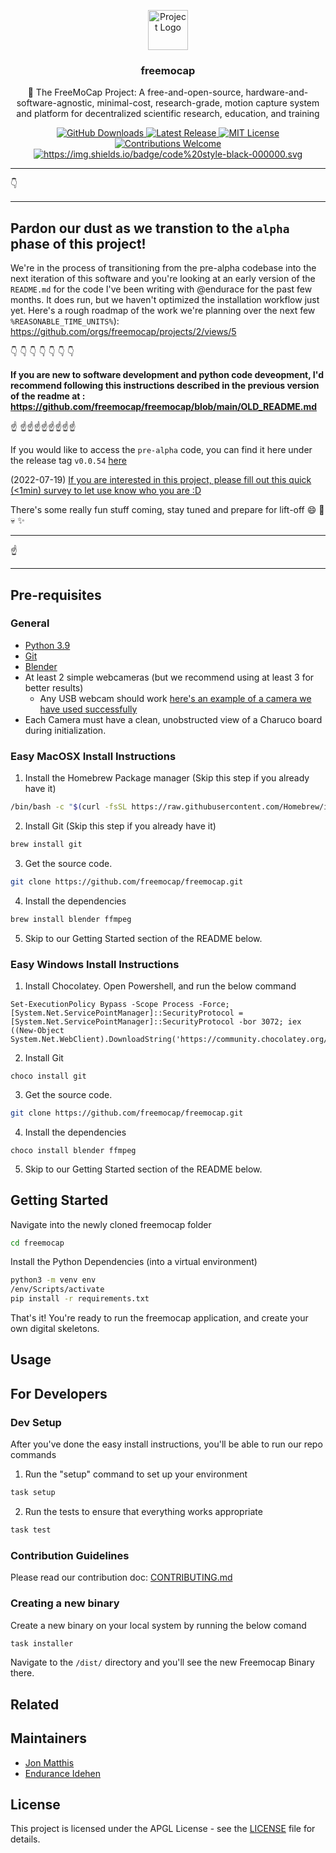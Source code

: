 <p align="center">
    <img src="https://raw.githubusercontent.com/freemocap/freemocap/main/assets/logo/freemocap-logo-black-border.svg" height="64" alt="Project Logo">
</p>
<h3 align="center">freemocap</h3>
<p align="center">📝 The FreeMoCap Project: A free-and-open-source, hardware-and-software-agnostic, minimal-cost, research-grade, motion capture system and platform for decentralized scientific research, education, and training</p>
<p align="center">
    <a href="https://github.com/freemocap/freemocap/releases">
        <img src="https://img.shields.io/github/downloads/freemocap/freemocap/total.svg" alt="GitHub Downloads">
    </a>
    <a href="https://github.com/freemocap/freemocap/releases/latest">
        <img src="https://img.shields.io/github/release/freemocap/freemocap.svg" alt="Latest Release">
    </a>
    <a href="https://github.com/freemocap/freemocap/blob/main/LICENSE">
        <img src="https://img.shields.io/badge/license-AGPL-blue.svg" alt="MIT License">
    </a>
    <a href="https://github.com/freemocap/freemocap/issues">
        <img src="https://img.shields.io/badge/contributions-welcome-ff69b4.svg" alt="Contributions Welcome">
    </a>
  <a href="https://github.com/psf/black">
    <img alt="https://img.shields.io/badge/code%20style-black-000000.svg" src="https://img.shields.io/badge/code%20style-black-000000.svg">
  </a>
</p>

___
:point_down: 
___
## Pardon our dust as we transtion to the `alpha` phase of this project!

We're in the process of transitioning from the pre-alpha codebase into the next iteration of this software and you're looking at an early version of the `README.md` for the code I've been writing with @endurace for the past few months. It does run, but we haven't optimized the installation workflow just yet. Here's a rough roadmap of the work we're planning over the next few `%REASONABLE_TIME_UNITS%`): https://github.com/orgs/freemocap/projects/2/views/5

:point_down: :point_down: :point_down: :point_down: :point_down: :point_down: :point_down: 

**If you are new to software development and python code deveopment, I'd recommend following this instructions described in the previous version of the readme at : https://github.com/freemocap/freemocap/blob/main/OLD_README.md**

:point_up: :point_up::point_up::point_up::point_up::point_up::point_up::point_up::point_up:

If you would like to access the `pre-alpha` code, you can find it here under the release tag `v0.0.54` [here](https://github.com/freemocap/freemocap/releases/tag/v0.0.54)

(2022-07-19) [If you are interested in this project, please fill out this quick (<1min) survey to let use know who you are :D ](https://forms.gle/CPnMe3LvrRPn5cis6)

There's some really fun stuff coming, stay tuned and prepare for lift-off :smile: :rocket: :skull: :sparkles:
___
:point_up:
___
## Pre-requisites

### General
- [Python 3.9](https://www.python.org/downloads/release/python-390/)
- [Git](https://www.atlassian.com/git/tutorials/install-git)
- [Blender](https://www.blender.org/download/)
- At least 2 simple webcameras (but we recommend using at least 3 for better results)
    - Any USB webcam should work [here's an example of a camera we have used successfully](https://www.amazon.com/Microphone-110-Degree-Widescreen-Streaming-Conferencing/dp/B084ZJFNKN)
- Each Camera must have a clean, unobstructed view of a Charuco board during initialization.


### Easy MacOSX Install Instructions
1. Install the Homebrew Package manager (Skip this step if you already have it)
```bash
/bin/bash -c "$(curl -fsSL https://raw.githubusercontent.com/Homebrew/install/HEAD/install.sh)"
```
2. Install Git (Skip this step if you already have it)
```bash
brew install git
```
3. Get the source code.
```bash
git clone https://github.com/freemocap/freemocap.git
```
4. Install the dependencies
```bash
brew install blender ffmpeg
```
5. Skip to our Getting Started section of the README below.

### Easy Windows Install Instructions
1. Install Chocolatey. Open Powershell, and run the below command
```commandline
Set-ExecutionPolicy Bypass -Scope Process -Force; [System.Net.ServicePointManager]::SecurityProtocol = [System.Net.ServicePointManager]::SecurityProtocol -bor 3072; iex ((New-Object System.Net.WebClient).DownloadString('https://community.chocolatey.org/install.ps1'))
```
2. Install Git
```commandline
choco install git
```
3. Get the source code.
```bash
git clone https://github.com/freemocap/freemocap.git
```
4. Install the dependencies
```commandline
choco install blender ffmpeg
```
5. Skip to our Getting Started section of the README below.

## Getting Started

Navigate into the newly cloned freemocap folder
```bash
cd freemocap
```

Install the Python Dependencies (into a virtual environment)
```bash
python3 -m venv env
/env/Scripts/activate
pip install -r requirements.txt
```

That's it! You're ready to run the freemocap application, and create your own digital skeletons.

## Usage

## For Developers

### Dev Setup

After you've done the easy install instructions, you'll be able to run our repo commands

1. Run the "setup" command to set up your environment
```bash
task setup
```
2. Run the tests to ensure that everything works appropriate
```bash
task test
```

### Contribution Guidelines

Please read our contribution doc: [CONTRIBUTING.md](CONTRIBUTING.md)

### Creating a new binary

Create a new binary on your local system by running the below comand
```bash
task installer
```

Navigate to the `/dist/` directory and you'll see the new Freemocap Binary there.

## Related

[//]: # (* [project-name]&#40;#&#41; - Project description)

## Maintainers

* [Jon Matthis](https://github.com/jonmatthis)
* [Endurance Idehen](https://github.com/endurance)

## License
This project is licensed under the APGL License - see the [LICENSE](LICENSE) file for details.

